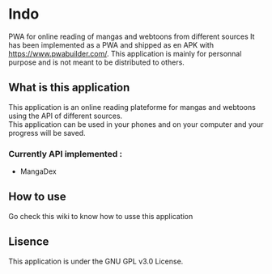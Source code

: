 # Indo
PWA for online reading of mangas and webtoons from different sources
It has been implemented as a PWA and shipped as en APK with https://www.pwabuilder.com/.
This application is mainly for personnal purpose and is not meant to be distributed to others.

## What is this application
This application is an online reading plateforme for mangas and webtoons using the API of different sources.  
This application can be used in your phones and on your computer and your progress will be saved.

### Currently API implemented :
- MangaDex

## How to use
Go check this wiki to know how to usse this application

## Lisence
This application is under the GNU GPL v3.0 License.
